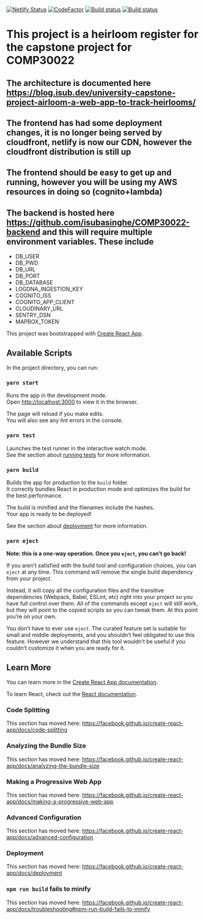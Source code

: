 [![Netlify Status](https://api.netlify.com/api/v1/badges/8baa32e6-ea4b-41f2-a59c-1e11bd4de1d1/deploy-status)](https://app.netlify.com/sites/cranky-franklin-21bc43/deploys) [![CodeFactor](https://www.codefactor.io/repository/github/isubasinghe/comp30022-frontend/badge)](https://www.codefactor.io/repository/github/isubasinghe/comp30022-frontend) [![Build status](https://travis-ci.org/isubasinghe/COMP30022-frontend.svg?branch=dev)](https://travis-ci.org/isubasinghe/COMP30022-frontend) [![Build status](https://ci.appveyor.com/api/projects/status/tjf272563l0pt6l7?svg=true)](https://ci.appveyor.com/project/isubasinghe/comp30022-frontend)

# This project is a heirloom register for the capstone project for COMP30022

## The architecture is documented here https://blog.isub.dev/university-capstone-project-airloom-a-web-app-to-track-heirlooms/

## The frontend has had some deployment changes, it is no longer being served by cloudfront, netlify is now our CDN, however the cloudfront distribution is still up

## The frontend should be easy to get up and running, however you will be using my AWS resources in doing so (cognito+lambda)

## The backend is hosted here https://github.com/isubasinghe/COMP30022-backend and this will require multiple environment variables. These include

- DB_USER
- DB_PWD
- DB_URL
- DB_PORT
- DB_DATABASE
- LOGDNA_INGESTION_KEY
- COGNITO_ISS
- COGNITO_APP_CLIENT
- CLOUDINARY_URL
- SENTRY_DSN
- MAPBOX_TOKEN

This project was bootstrapped with [Create React App](https://github.com/facebook/create-react-app).

## Available Scripts

In the project directory, you can run:

### `yarn start`

Runs the app in the development mode.<br>
Open [http://localhost:3000](http://localhost:3000) to view it in the browser.

The page will reload if you make edits.<br>
You will also see any lint errors in the console.

### `yarn test`

Launches the test runner in the interactive watch mode.<br>
See the section about [running tests](https://facebook.github.io/create-react-app/docs/running-tests) for more information.

### `yarn build`

Builds the app for production to the `build` folder.<br>
It correctly bundles React in production mode and optimizes the build for the best performance.

The build is minified and the filenames include the hashes.<br>
Your app is ready to be deployed!

See the section about [deployment](https://facebook.github.io/create-react-app/docs/deployment) for more information.

### `yarn eject`

**Note: this is a one-way operation. Once you `eject`, you can’t go back!**

If you aren’t satisfied with the build tool and configuration choices, you can `eject` at any time. This command will remove the single build dependency from your project.

Instead, it will copy all the configuration files and the transitive dependencies (Webpack, Babel, ESLint, etc) right into your project so you have full control over them. All of the commands except `eject` will still work, but they will point to the copied scripts so you can tweak them. At this point you’re on your own.

You don’t have to ever use `eject`. The curated feature set is suitable for small and middle deployments, and you shouldn’t feel obligated to use this feature. However we understand that this tool wouldn’t be useful if you couldn’t customize it when you are ready for it.

## Learn More

You can learn more in the [Create React App documentation](https://facebook.github.io/create-react-app/docs/getting-started).

To learn React, check out the [React documentation](https://reactjs.org/).

### Code Splitting

This section has moved here: https://facebook.github.io/create-react-app/docs/code-splitting

### Analyzing the Bundle Size

This section has moved here: https://facebook.github.io/create-react-app/docs/analyzing-the-bundle-size

### Making a Progressive Web App

This section has moved here: https://facebook.github.io/create-react-app/docs/making-a-progressive-web-app

### Advanced Configuration

This section has moved here: https://facebook.github.io/create-react-app/docs/advanced-configuration

### Deployment

This section has moved here: https://facebook.github.io/create-react-app/docs/deployment

### `npm run build` fails to minify

This section has moved here: https://facebook.github.io/create-react-app/docs/troubleshooting#npm-run-build-fails-to-minify
